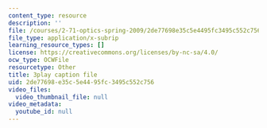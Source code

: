 ```yaml
---
content_type: resource
description: ''
file: /courses/2-71-optics-spring-2009/2de77698e35c5e4495fc3495c552c756_X6cea7dAhBc.vtt
file_type: application/x-subrip
learning_resource_types: []
license: https://creativecommons.org/licenses/by-nc-sa/4.0/
ocw_type: OCWFile
resourcetype: Other
title: 3play caption file
uid: 2de77698-e35c-5e44-95fc-3495c552c756
video_files:
  video_thumbnail_file: null
video_metadata:
  youtube_id: null
---
```

